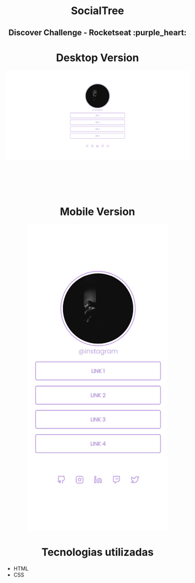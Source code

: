 <h1 align="center">SocialTree</h1>
<h2 align="center">Discover Challenge - Rocketseat :purple_heart:</h2> 

<h1 align="center">Desktop Version</h1>

<img src="./assets/screenshots/desktop.png">




<br><br><br><br>
<h1 align="center">Mobile Version</h1>
<div align= "center">
  <img  src="./assets/screenshots/mobile.png">
</div>


<h1 align="center">Tecnologias utilizadas</h1>

* HTML
* CSS
